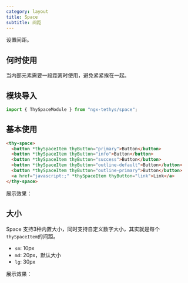 ```yaml
---
category: layout
title: Space
subtitle: 间距
---
```


<div class="dg-alert dg-alert-info">设置间距。</div>

## 何时使用
当内部元素需要一段距离时使用，避免紧紧挨在一起。

## 模块导入
```ts
import { ThySpaceModule } from "ngx-tethys/space";
```

## 基本使用

```html
<thy-space>
  <button *thySpaceItem thyButton="primary">Button</button>
  <button *thySpaceItem thyButton="info">Button</button>
  <button *thySpaceItem thyButton="success">Button</button>
  <button *thySpaceItem thyButton="outline-default">Button</button>
  <button *thySpaceItem thyButton="outline-primary">Button</button>
  <a href="javascript:;" *thySpaceItem thyButton="link">Link</a>
</thy-space>
```
展示效果：
<example name="thy-space-basic-example" />

## 大小
Space 支持3种内置大小，同时支持自定义数字大小，其实就是每个`thySpaceItem`的间距。
- `sm`: 10px
- `md`: 20px，默认大小
- `lg`: 30px

展示效果：
<example name="thy-space-size-example" />
